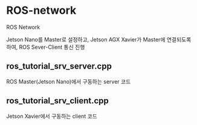 # ROS-network
ROS Network

Jetson Nano를 Master로 설정하고, Jetson AGX Xavier가 Master에 연결되도록 하여,
ROS Sever-Client 통신 진행

## ros_tutorial_srv_server.cpp
ROS Master(Jetson Nano)에서 구동하는 server 코드


## ros_tutorial_srv_client.cpp
Jetson Xavier에서 구동하는 client 코드
